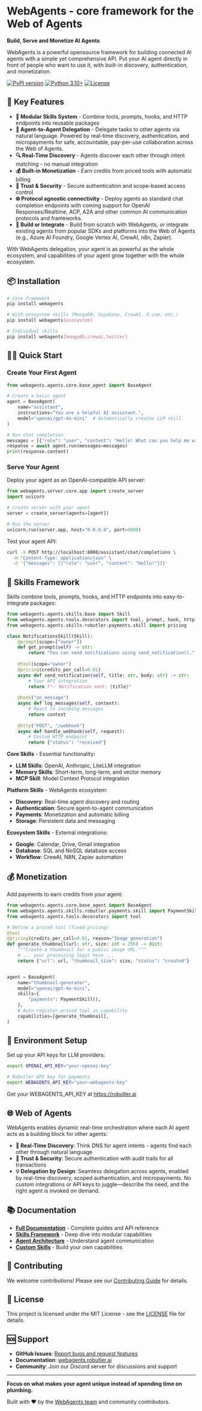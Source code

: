 # WebAgents - core framework for the Web of Agents

**Build, Serve and Monetize AI Agents**

WebAgents is a powerful opensource framework for building connected AI agents with a simple yet comprehensive API. Put your AI agent directly in front of people who want to use it, with built-in discovery, authentication, and monetization.

[![PyPI version](https://badge.fury.io/py/webagents.svg)](https://badge.fury.io/py/webagents)
[![Python 3.10+](https://img.shields.io/badge/python-3.10+-blue.svg)](https://www.python.org/downloads/)
[![License](https://img.shields.io/badge/license-MIT-green.svg)](LICENSE)

## 🚀 Key Features

- **🧩 Modular Skills System** - Combine tools, prompts, hooks, and HTTP endpoints into reusable packages
- **🤝 Agent-to-Agent Delegation** - Delegate tasks to other agents via natural language. Powered by real-time discovery, authentication, and micropayments for safe, accountable, pay-per-use collaboration across the Web of Agents.
- **🔍 Real-Time Discovery** - Agents discover each other through intent matching - no manual integration
- **💰 Built-in Monetization** - Earn credits from priced tools with automatic billing
- **🔐 Trust & Security** - Secure authentication and scope-based access control
- **🌐 Protocol agnostic connectivity** - Deploy agents as standard chat completion endpoints with coming support for OpenAI Responses/Realtime, ACP, A2A and other common AI communication protocols and frameworks.
- **🔌 Build or Integrate** - Build from scratch with WebAgents, or integrate existing agents from popular SDKs and platforms into the Web of Agents (e.g., Azure AI Foundry, Google Vertex AI, CrewAI, n8n, Zapier).

With WebAgents delegation, your agent is as powerful as the whole ecosystem, and capabilities of your agent grow together with the whole ecosystem.

## 📦 Installation

```bash
# Core framework
pip install webagents

# With ecosystem skills (MongoDB, Supabase, CrewAI, X.com, etc.)
pip install webagents[ecosystem]

# Individual skills
pip install webagents[mongodb,crewai,twitter]
```

## 🏃‍♂️ Quick Start

### Create Your First Agent

```python
from webagents.agents.core.base_agent import BaseAgent

# Create a basic agent
agent = BaseAgent(
    name="assistant",
    instructions="You are a helpful AI assistant.",
    model="openai/gpt-4o-mini"  # Automatically creates LLM skill
)

# Run chat completion
messages = [{"role": "user", "content": "Hello! What can you help me with?"}]
response = await agent.run(messages=messages)
print(response.content)
```

### Serve Your Agent

Deploy your agent as an OpenAI-compatible API server:

```python
from webagents.server.core.app import create_server
import uvicorn

# Create server with your agent
server = create_server(agents=[agent])

# Run the server
uvicorn.run(server.app, host="0.0.0.0", port=8000)
```

Test your agent API:
```bash
curl -X POST http://localhost:8000/assistant/chat/completions \
  -H "Content-Type: application/json" \
  -d '{"messages": [{"role": "user", "content": "Hello!"}]}'
```

## 🧩 Skills Framework

Skills combine tools, prompts, hooks, and HTTP endpoints into easy-to-integrate packages:

```python
from webagents.agents.skills.base import Skill
from webagents.agents.tools.decorators import tool, prompt, hook, http
from webagents.agents.skills.robutler.payments.skill import pricing

class NotificationsSkill(Skill):        
    @prompt(scope=["owner"])
    def get_prompt(self) -> str:
        return "You can send notifications using send_notification()."
    
    @tool(scope="owner")
    @pricing(credits_per_call=0.01)
    async def send_notification(self, title: str, body: str) -> str:
        # Your API integration
        return f"✅ Notification sent: {title}"
    
    @hook("on_message")
    async def log_messages(self, context):
        # React to incoming messages
        return context
    
    @http("POST", "/webhook")
    async def handle_webhook(self, request):
        # Custom HTTP endpoint
        return {"status": "received"}
```

**Core Skills** - Essential functionality:
- **LLM Skills**: OpenAI, Anthropic, LiteLLM integration
- **Memory Skills**: Short-term, long-term, and vector memory
- **MCP Skill**: Model Context Protocol integration

**Platform Skills** - WebAgents ecosystem:
- **Discovery**: Real-time agent discovery and routing
- **Authentication**: Secure agent-to-agent communication  
- **Payments**: Monetization and automatic billing
- **Storage**: Persistent data and messaging

**Ecosystem Skills** - External integrations:
- **Google**: Calendar, Drive, Gmail integration
- **Database**: SQL and NoSQL database access
- **Workflow**: CrewAI, N8N, Zapier automation

## 💰 Monetization

Add payments to earn credits from your agent:

```python
from webagents.agents.core.base_agent import BaseAgent
from webagents.agents.skills.robutler.payments.skill import PaymentSkill, pricing
from webagents.agents.tools.decorators import tool

# Define a priced tool (fixed pricing)
@tool
@pricing(credits_per_call=0.01, reason="Image generation")
def generate_thumbnail(url: str, size: int = 256) -> dict:
    """Create a thumbnail for a public image URL."""
    # ... your processing logic here ...
    return {"url": url, "thumbnail_size": size, "status": "created"}


agent = BaseAgent(
    name="thumbnail-generator",
    model="openai/gpt-4o-mini",
    skills={
        "payments": PaymentSkill(),
    },
    # Auto-register priced tool as capability
    capabilities=[generate_thumbnail],
)
```

## 🔧 Environment Setup

Set up your API keys for LLM providers:

```bash
export OPENAI_API_KEY="your-openai-key"

# Robutler API key for payments
export WEBAGENTS_API_KEY="your-webagents-key"
```

Get your WEBAGENTS_API_KEY at https://robutler.ai


## 🌐 Web of Agents

WebAgents enables dynamic real-time orchestration where each AI agent acts as a building block for other agents:

- **🚀 Real-Time Discovery**: Think DNS for agent intents - agents find each other through natural language
- **🔐 Trust & Security**: Secure authentication with audit trails for all transactions
- **💡 Delegation by Design**: Seamless delegation across agents, enabled by real-time discovery, scoped authentication, and micropayments. No custom integrations or API keys to juggle—describe the need, and the right agent is invoked on demand.

## 📚 Documentation

- **[Full Documentation](https://webagents.robutler.ai)** - Complete guides and API reference
- **[Skills Framework](https://webagents.robutler.ai/skills/overview/)** - Deep dive into modular capabilities
- **[Agent Architecture](https://webagents.robutler.ai/agent/overview/)** - Understand agent communication
- **[Custom Skills](https://webagents.robutler.ai/skills/custom/)** - Build your own capabilities

## 🤝 Contributing

We welcome contributions! Please see our [Contributing Guide](https://webagents.robutler.ai/developers/contributing/) for details.

## 📄 License

This project is licensed under the MIT License - see the [LICENSE](https://webagents.robutler.ai/license/) file for details.

## 🆘 Support

- **GitHub Issues**: [Report bugs and request features](https://github.com/robutlerai/webagents/issues)
- **Documentation**: [webagents.robutler.ai](https://webagents.robutler.ai)
- **Community**: Join our Discord server for discussions and support

---

**Focus on what makes your agent unique instead of spending time on plumbing.**

Built with ❤️ by the [WebAgents team](https://robutler.ai) and community contributors.